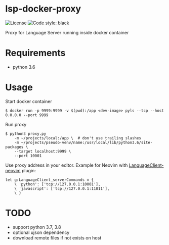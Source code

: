 # lsp-docker-proxy

[![License](https://img.shields.io/github/license/mashape/apistatus.svg)](https://github.com/Anexen/lsp-docker-proxy/blob/master/LICENSE)
[![Code style: black](https://img.shields.io/badge/code%20style-black-000000.svg)](https://github.com/psf/black)

Proxy for Language Server running inside docker container

# Requirements

* python 3.6

# Usage

Start docker container

```
$ docker run -p 9999:9999 -v $(pwd):/app <dev-image> pyls --tcp --host 0.0.0.0 --port 9999
```

Run proxy

```
$ python3 proxy.py
    -m ~/projects/local:/app \  # don't use trailing slashes
    -m ~/projects/pseudo-venv/name:/usr/local/lib/python3.6/site-packages \
    --target localhost:9999 \
    --port 10001
```

Use proxy address in your editor. Example for Neovim with [LanguageClient-neovim](https://github.com/autozimu/LanguageClient-neovim) plugin:

```
let g:LanguageClient_serverCommands = {
    \ 'python': ['tcp://127.0.0.1:10001'],
    \ 'javascript': ['tcp://127.0.0.1:11011'],
    \ }
```

# TODO

* support python 3.7, 3.8
* optional ujson dependency
* download remote files if not exists on host
